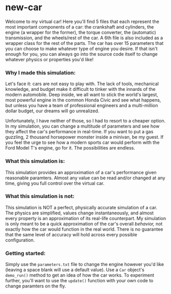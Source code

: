 # new-car

Welcome to my virtual car! Here you'll find 5 files that each represent the most important components of a car: the crankshaft and cylinders, the engine (a wrapper for the former), the torque converter, the (automatic) transmission, and the wheels/rest of the car. A 6th file is also included as a wrapper class for the rest of the parts. The car has over 15 parameters that you can choose to make whatever type of engine you desire. If that isn't enough for you, you can always go into the source code itself to change whatever physics or properties you'd like!

### Why I made this simulation:
Let's face it: cars are not easy to play with. The lack of tools, mechanical knowledge, and budget make it difficult to tinker with the innards of the modern automobile. Deep inside, we all want to stick the world's largest, most powerful engine in the common Honda Civic and see what happens, but unless you have a team of professional engineers and a multi-million dollar budget, our dreams will go unrealized.

Unfortunately, I have neither of those, so I had to resort to a cheaper option. In my simulation, you can change a multitude of parameters and see how they affect the car's performance in real-time. If you want to put a gas guzzling, 2 thousand horsepower monster inside a minivan, be my guest. If you feel the urge to see how a modern sports car would perform with the Ford Model T's engine, go for it. The possibilities are endless.

### What this simulation is:
This simulation provides an approximation of a car's performance given reasonable paramters. Almost any value can be read and/or changed at any time, giving you full control over the virtual car. 

### What this simulation is not:
This simulation is NOT a perfect, physically accurate simulation of a car. The physics are simplified, values change instantaneously, and almost every property is an approximation of its real-life counterpart. My simulation is only meant to be a quick approximation of the car's overall _behavior,_ not exactly how the car would function in the real world. There is no guarantee that the same level of accuracy will hold across every possible configuration. 

### Getting started:
Simply use the `parameters.txt` file to change the engine however you'd like (leaving a space blank will use a default value). Use a `Car` object's `demo_run()` method to get an idea of how the car works. To experiment further, you'll want to use the `update()` function with your own code to change paramters on the fly.



